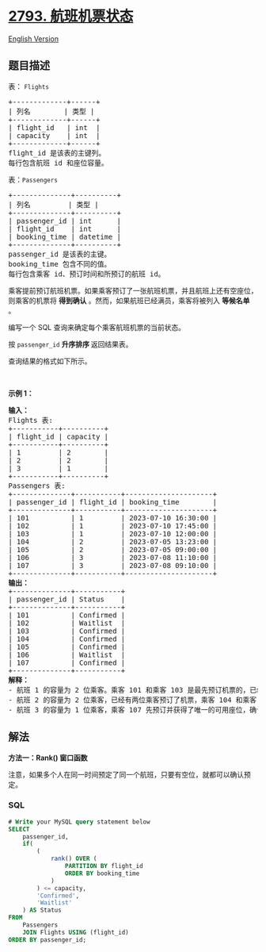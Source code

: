 # [2793. 航班机票状态](https://leetcode.cn/problems/status-of-flight-tickets)

[English Version](/solution/2700-2799/2793.Status%20of%20Flight%20Tickets/README_EN.md)

## 题目描述

<!-- 这里写题目描述 -->

<p>表：&nbsp;<code><font face="monospace">Flights</font></code></p>

<pre>
+-------------+------+
| 列名        | 类型 |
+-------------+------+
| flight_id   | int  |
| capacity    | int  |
+-------------+------+
flight_id 是该表的主键列。 
每行包含航班 id 和座位容量。
</pre>

<p>表：<code>Passengers</code></p>

<pre>
+--------------+----------+
| 列名         | 类型 |
+--------------+----------+
| passenger_id | int      |
| flight_id    | int      |
| booking_time | datetime |
+--------------+----------+
passenger_id 是该表的主键。 
booking_time 包含不同的值。
每行包含乘客 id、预订时间和所预订的航班 id。
</pre>

<p>乘客提前预订航班机票。如果乘客预订了一张航班机票，并且航班上还有空座位，则乘客的机票将 <strong>得到确认</strong> 。然而，如果航班已经满员，乘客将被列入 <strong>等候名单</strong> 。</p>

<p>编写一个 SQL 查询来确定每个乘客航班机票的当前状态。</p>

<p>按 <code>passenger_id</code> <strong>升序排序&nbsp;</strong>返回结果表。</p>

<p>查询结果的格式如下所示。</p>

<p>&nbsp;</p>

<p><strong class="example">示例 1：</strong></p>

<pre>
<b>输入：</b>
Flights 表:
+-----------+----------+
| flight_id | capacity |
+-----------+----------+
| 1         | 2        |
| 2         | 2        |
| 3         | 1        |
+-----------+----------+
Passengers 表:
+--------------+-----------+---------------------+
| passenger_id | flight_id | booking_time        |
+--------------+-----------+---------------------+
| 101          | 1         | 2023-07-10 16:30:00 |
| 102          | 1         | 2023-07-10 17:45:00 |
| 103          | 1         | 2023-07-10 12:00:00 |
| 104          | 2         | 2023-07-05 13:23:00 |
| 105          | 2         | 2023-07-05 09:00:00 |
| 106          | 3         | 2023-07-08 11:10:00 |
| 107          | 3         | 2023-07-08 09:10:00 |
+--------------+-----------+---------------------+
<b>输出：</b>
+--------------+-----------+
| passenger_id | Status    |
+--------------+-----------+
| 101          | Confirmed | 
| 102          | Waitlist  | 
| 103          | Confirmed | 
| 104          | Confirmed | 
| 105          | Confirmed | 
| 106          | Waitlist  | 
| 107          | Confirmed | 
+--------------+-----------+
<b>解释：</b>
- 航班 1 的容量为 2 位乘客。乘客 101 和乘客 103 是最先预订机票的，已经确认他们的预订。然而，乘客 102 是第三位预订该航班的乘客，这意味着没有更多的可用座位。乘客 102 现在被列入等候名单。
- 航班 2 的容量为 2 位乘客，已经有两位乘客预订了机票，乘客 104 和乘客 105。由于预订机票的乘客数与可用座位数相符，这两个预订都得到了确认。
- 航班 3 的容量为 1 位乘客，乘客 107 先预订并获得了唯一的可用座位，确认了他们的预订。预订时间在乘客 107 之后的乘客 106 被列入等候名单。</pre>

## 解法

<!-- 这里可写通用的实现逻辑 -->

**方法一：Rank() 窗口函数**

注意，如果多个人在同一时间预定了同一个航班，只要有空位，就都可以确认预定。

<!-- tabs:start -->

### **SQL**

<!-- 这里可写当前语言的特殊实现逻辑 -->

```sql
# Write your MySQL query statement below
SELECT
    passenger_id,
    if(
        (
            rank() OVER (
                PARTITION BY flight_id
                ORDER BY booking_time
            )
        ) <= capacity,
        'Confirmed',
        'Waitlist'
    ) AS Status
FROM
    Passengers
    JOIN Flights USING (flight_id)
ORDER BY passenger_id;
```

<!-- tabs:end -->
